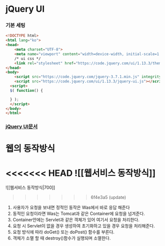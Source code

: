 # jQuery UI
### 기본 세팅
``` html
<!DOCTYPE html>
<html lang="ko">
<head>
    <meta charset="UTF-8">
    <meta name="viewport" content="width=device-width, initial-scale=1.0">
    /* ui css */
    <link rel="stylesheet" href="https://code.jquery.com/ui/1.13.3/themes/base/jquery-ui.css">
</head>
<body>
    <script src="https://code.jquery.com/jquery-3.7.1.min.js" integrity="sha256-/JqT3SQfawRcv/BIHPThkBvs0OEvtFFmqPF/lYI/Cxo=" crossorigin="anonymous"></script>
    <script src="https://code.jquery.com/ui/1.13.3/jquery-ui.js"></script>
  <script>
  $( function() {

  } );
  </script>
</body>
</html>
```

### [jQuery UI문서](https://jqueryui.com/tabs/#manipulation)



# 웹의 동작방식
<<<<<<< HEAD
![[웹서비스 동작방식]]
=======
![[웹서비스 동작방식|700]]
>>>>>>> 6f4e3a5 (update)
1. 사용자가 요청을 보내면 정적인 동작은 Was에서 바로 응답 해준다
2. 동적인 요청이라면 Was는 Tomcat과 같은  Container에 요청을 넘겨준다.
3. Container안에는 Servlet과 같은 객체가 있어 여기서 요청을 처리한다.
4. 요청 시 Servlet이 없을 경우 생성하여 초기화하고 있을 경우 요청을 처리해준다.
5. 요청 방식에 따라 doGet() 또는 doPost() 함수를 부른다.
6. 객체가 소멸 할 때 destroy()함수가 실행되며 소멸한다.

